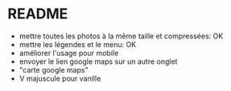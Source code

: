 # README

- mettre toutes les photos à la même taille et compressées: OK
- mettre les légendes et le menu: OK
- améliorer l'usage pour mobile
- envoyer le lien google maps sur un autre onglet
- "carte google maps"
- V majuscule pour vanille

